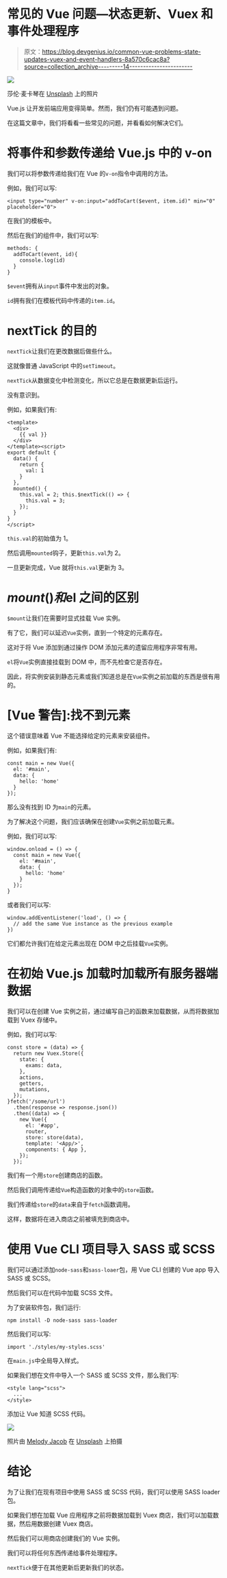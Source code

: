# 常见的 Vue 问题—状态更新、Vuex 和事件处理程序

> 原文：<https://blog.devgenius.io/common-vue-problems-state-updates-vuex-and-event-handlers-8a570c6cac8a?source=collection_archive---------14----------------------->

![](img/570b4eaa4ac824b1d55bdc20cecd4e07.png)

莎伦·麦卡琴在 [Unsplash](https://unsplash.com?utm_source=medium&utm_medium=referral) 上的照片

Vue.js 让开发前端应用变得简单。然而，我们仍有可能遇到问题。

在这篇文章中，我们将看看一些常见的问题，并看看如何解决它们。

# 将事件和参数传递给 Vue.js 中的 v-on

我们可以将参数传递给我们在 Vue 的`v-on`指令中调用的方法。

例如，我们可以写:

```
<input type="number" v-on:input="addToCart($event, item.id)" min="0" placeholder="0">
```

在我们的模板中。

然后在我们的组件中，我们可以写:

```
methods: {
  addToCart(event, id){
    console.log(id)
  }
}
```

`$event`拥有从`input`事件中发出的对象。

`id`拥有我们在模板代码中传递的`item.id`。

# nextTick 的目的

`nextTick`让我们在更改数据后做些什么。

这就像普通 JavaScript 中的`setTimeout`。

`nextTick`从数据变化中检测变化，所以它总是在数据更新后运行。

没有意识到。

例如，如果我们有:

```
<template>
  <div>
    {{ val }}
  </div>
</template><script>
export default {
  data() {
    return {
      val: 1
    }
  },
  mounted() {
    this.val = 2; this.$nextTick(() => {
      this.val = 3;
    });
  }
}
</script>
```

`this.val`的初始值为 1。

然后调用`mounted`钩子，更新`this.val`为 2。

一旦更新完成，Vue 就将`this.val`更新为 3。

# $mount()和$el 之间的区别

`$mount`让我们在需要时显式挂载 Vue 实例。

有了它，我们可以延迟`Vue`实例，直到一个特定的元素存在。

这对于将 Vue 添加到通过操作 DOM 添加元素的遗留应用程序非常有用。

`el`将`Vue`实例直接挂载到 DOM 中，而不先检查它是否存在。

因此，将实例安装到静态元素或我们知道总是在`Vue`实例之前加载的东西是很有用的。

# [Vue 警告]:找不到元素

这个错误意味着 Vue 不能选择给定的元素来安装组件。

例如，如果我们有:

```
const main = new Vue({
  el: '#main',
  data: {
    hello: 'home'
  }
});
```

那么没有找到 ID 为`main`的元素。

为了解决这个问题，我们应该确保在创建`Vue`实例之前加载元素。

例如，我们可以写:

```
window.onload = () => {
  const main = new Vue({
    el: '#main',
    data: {
      hello: 'home'
    }
  });
}
```

或者我们可以写:

```
window.addEventListener('load', () => {
  // add the same Vue instance as the previous example
})
```

它们都允许我们在给定元素出现在 DOM 中之后挂载`Vue`实例。

# 在初始 Vue.js 加载时加载所有服务器端数据

我们可以在创建 Vue 实例之前，通过编写自己的函数来加载数据，从而将数据加载到 Vuex 存储中。

例如，我们可以写:

```
const store = (data) => {
  return new Vuex.Store({
    state: {
      exams: data,
    },
    actions,
    getters,
    mutations,
  });
}fetch('/some/url')
  .then(response => response.json())
  .then((data) => {
    new Vue({
      el: '#app',
      router,
      store: store(data),
      template: '<App/>',
      components: { App },
    });
  });
```

我们有一个用`store`创建商店的函数。

然后我们调用传递给`Vue`构造函数的对象中的`store`函数。

我们传递给`store`的`data`来自于`fetch`函数调用。

这样，数据将在进入商店之前被填充到商店中。

# 使用 Vue CLI 项目导入 SASS 或 SCSS

我们可以通过添加`node-sass`和`sass-loaer`包，用 Vue CLI 创建的 Vue app 导入 SASS 或 SCSS。

然后我们可以在代码中加载 SCSS 文件。

为了安装软件包，我们运行:

```
npm install -D node-sass sass-loader
```

然后我们可以写:

```
import './styles/my-styles.scss'
```

在`main.js`中全局导入样式。

如果我们想在文件中导入一个 SASS 或 SCSS 文件，那么我们写:

```
<style lang="scss">
  ...
</style>
```

添加让 Vue 知道 SCSS 代码。

![](img/c0cfdc499fa2c3838bc57561b2b8a7c6.png)

照片由 [Melody Jacob](https://unsplash.com/@melodyjacob1?utm_source=medium&utm_medium=referral) 在 [Unsplash](https://unsplash.com?utm_source=medium&utm_medium=referral) 上拍摄

# 结论

为了让我们在现有项目中使用 SASS 或 SCSS 代码，我们可以使用 SASS loader 包。

如果我们想在加载 Vue 应用程序之前将数据加载到 Vuex 商店，我们可以加载数据，然后用数据创建 Vuex 商店。

然后我们可以用商店创建我们的 Vue 实例。

我们可以将任何东西传递给事件处理程序。

`nextTick`便于在其他更新后更新我们的状态。